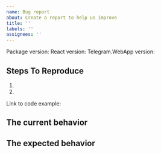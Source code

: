 ```yaml
---
name: Bug report
about: Create a report to help us improve
title: ''
labels: ''
assignees: ''
---
```


<!--
  Please provide a clear and concise description of what the bug is. Include
  screenshots if needed. Please test using the latest version of the relevant
  @vkruglikov/react-telegram-web-app package to make sure your issue has not already been fixed.
-->

Package version:
React version:
Telegram.WebApp version: <!--If the error occurs in the WebApp -->

## Steps To Reproduce

1.
2.

<!--
  Your bug will get fixed much faster if we can run your code and it doesn't
  have dependencies other than React. Issues without reproduction steps or
  code examples may be immediately closed as not actionable.
-->

Link to code example:

<!--
  Please provide a CodeSandbox (https://codesandbox.io/s/new), a link to a
  repository on GitHub, or provide a minimal code example that reproduces the
  problem. You may provide a screenshot of the application if you think it is
  relevant to your bug report. Here are some tips for providing a minimal
  example: https://stackoverflow.com/help/mcve.
-->

## The current behavior

## The expected behavior

